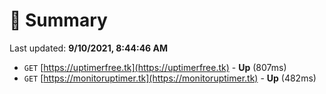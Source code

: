 # 📖 Summary
Last updated: **9/10/2021, 8:44:46 AM**

- `GET` [https://uptimerfree.tk](https://uptimerfree.tk) - **Up** (807ms)
- `GET` [https://monitoruptimer.tk](https://monitoruptimer.tk) - **Up** (482ms)
